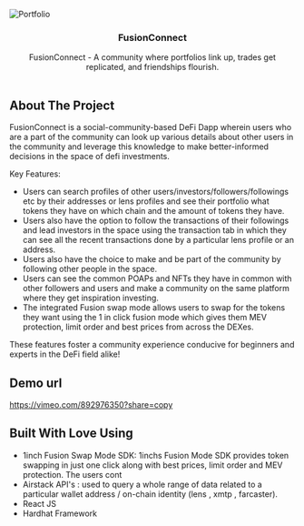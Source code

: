 ![Portfolio](https://private-user-images.githubusercontent.com/121674105/289333789-7669a881-5578-4923-83bf-fab737d9b48b.jpg?jwt=eyJhbGciOiJIUzI1NiIsInR5cCI6IkpXVCJ9.eyJpc3MiOiJnaXRodWIuY29tIiwiYXVkIjoicmF3LmdpdGh1YnVzZXJjb250ZW50LmNvbSIsImtleSI6ImtleTEiLCJleHAiOjE3MDIxNzUyNzAsIm5iZiI6MTcwMjE3NDk3MCwicGF0aCI6Ii8xMjE2NzQxMDUvMjg5MzMzNzg5LTc2NjlhODgxLTU1NzgtNDkyMy04M2JmLWZhYjczN2Q5YjQ4Yi5qcGc_WC1BbXotQWxnb3JpdGhtPUFXUzQtSE1BQy1TSEEyNTYmWC1BbXotQ3JlZGVudGlhbD1BS0lBSVdOSllBWDRDU1ZFSDUzQSUyRjIwMjMxMjEwJTJGdXMtZWFzdC0xJTJGczMlMkZhd3M0X3JlcXVlc3QmWC1BbXotRGF0ZT0yMDIzMTIxMFQwMjIyNTBaJlgtQW16LUV4cGlyZXM9MzAwJlgtQW16LVNpZ25hdHVyZT05MmUwMDI1M2NlNzA3YTE4MjlkMjlmYzJiYjgxZmM5OGQzYjQyZjk1Njg5NDIwMDYyZjgwYmNhODNiMzc3N2ZhJlgtQW16LVNpZ25lZEhlYWRlcnM9aG9zdCZhY3Rvcl9pZD0wJmtleV9pZD0wJnJlcG9faWQ9MCJ9.PESkxgKUkLciVFw9CD1XxEb49a5_PTYBpt2sP-Cuerk)
<br/>
<p align="center">
  <h3 align="center">FusionConnect</h3>

  <p align="center">
    FusionConnect -  A community where portfolios link up, trades get replicated, and friendships flourish.
    <br/>
    <br/>
  </p>
</p>



## About The Project

FusionConnect is a social-community-based DeFi Dapp wherein users who are a part of the community can look up various details about other users in the community and leverage this knowledge to make better-informed decisions in the space of defi investments.

Key Features:

* Users can search profiles of other users/investors/followers/followings etc by their addresses or lens profiles and see their portfolio what tokens they have on which chain and the amount of tokens they have.
* Users also have the option to follow the transactions of their followings and lead investors in the space using the transaction tab in which they can see all the recent transactions done by a particular lens profile or an address. 
* Users also have the choice to make and be part of the community by following other people in the space.
* Users can see the common POAPs and NFTs they have in common with other followers and users and make a community on the same platform where they get inspiration investing.
* The integrated Fusion swap mode allows users to swap for the tokens they want using the 1 in click fusion mode which gives them MEV protection, limit order and best prices from across the DEXes.

These features foster a community experience conducive for beginners and experts in the DeFi field alike!

## Demo url
https://vimeo.com/892976350?share=copy

## Built With Love Using

* 1inch Fusion Swap Mode SDK: 1inchs Fusion Mode SDK provides token swapping in just one click along with best prices, limit order and MEV protection. The users cont 
* Airstack API's : used to query a whole range of data related to a particular wallet address / on-chain identity (lens , xmtp , farcaster).
* React JS
* Hardhat Framework
